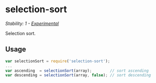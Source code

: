 # selection-sort

_Stability: 1 - [Experimental](https://github.com/tristanls/stability-index#stability-1---experimental)_

Selection sort.

## Usage

```javascript
var selectionSort = require('selection-sort');
...
var ascending  = selectionSort(array);        // sort ascending
var descending = selectionSort(array, false); // sort descending
```